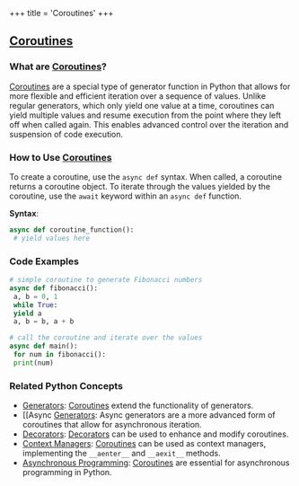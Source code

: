 +++
 title = 'Coroutines'
+++
## [Coroutines](./../coroutines/)

### What are [Coroutines](./../coroutines/)?
 [Coroutines](./../coroutines/) are a special type of generator function in Python that allows for more flexible and efficient iteration over a sequence of values. Unlike regular generators, which only yield one value at a time, coroutines can yield multiple values and resume execution from the point where they left off when called again. This enables advanced control over the iteration and suspension of code execution.

### How to Use [Coroutines](./../coroutines/)
To create a coroutine, use the `async def` syntax. When called, a coroutine returns a coroutine object. To iterate through the values yielded by the coroutine, use the `await` keyword within an `async def` function.

**Syntax**:
```python
async def coroutine_function():
 # yield values here
```

### Code Examples
```python
# simple coroutine to generate Fibonacci numbers
async def fibonacci():
 a, b = 0, 1
 while True:
 yield a
 a, b = b, a + b
```

```python
# call the coroutine and iterate over the values
async def main():
 for num in fibonacci():
 print(num)
```

### Related Python Concepts

- [Generators](./../generators/): [Coroutines](./../coroutines/) extend the functionality of generators.
- [[Async [Generators](./../generators/): Async generators are a more advanced form of coroutines that allow for asynchronous iteration.
- [Decorators](./../decorators/): [Decorators](./../decorators/) can be used to enhance and modify coroutines.
- [Context Managers](./../context-managers/): [Coroutines](./../coroutines/) can be used as context managers, implementing the `__aenter__` and `__aexit__` methods.
- [Asynchronous Programming](./../asynchronous-programming/): [Coroutines](./../coroutines/) are essential for asynchronous programming in Python.